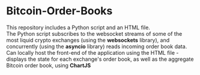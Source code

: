 # Bitcoin-Order-Books

This repository includes a Python script and an HTML file.\
The Python script subscribes to the websocket streams of some of the most liquid crypto exchanges (using the **websockets** library), and concurrently (using the **asyncio** library) reads incoming order book data.\
Can locally host the front-end of the application using the HTML file - displays the state for each exchange's order book, as well as the aggregate Bitcoin order book, using **ChartJS**
